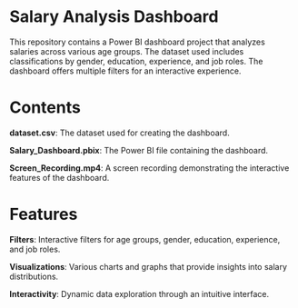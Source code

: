 # **Salary Analysis Dashboard**
This repository contains a Power BI dashboard project that analyzes salaries across various age groups. The dataset used includes classifications by gender, education, experience, and job roles. The dashboard offers multiple filters for an interactive experience.

# **Contents**
**dataset.csv**: The dataset used for creating the dashboard.

**Salary_Dashboard.pbix**: The Power BI file containing the dashboard.

**Screen_Recording.mp4**: A screen recording demonstrating the interactive features of the dashboard.

# **Features**

**Filters**: Interactive filters for age groups, gender, education, experience, and job roles.

**Visualizations**: Various charts and graphs that provide insights into salary distributions.

**Interactivity**: Dynamic data exploration through an intuitive interface.
